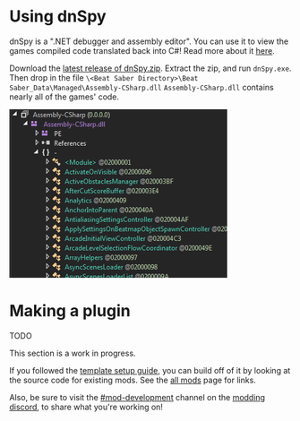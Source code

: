 <!-- TITLE: Example Mod -->
<!-- SUBTITLE: Learn how to make a basic mod for Beat Saber! -->
# Using dnSpy
dnSpy is a ".NET debugger and assembly editor".
You can use it to view the games compiled code translated back into C#!
Read more about it [here](https://github.com/0xd4d/dnSpy).

Download the [latest release of dnSpy.zip](https://github.com/0xd4d/dnSpy/releases/latest).
Extract the zip, and run `dnSpy.exe`.
Then drop in the file `\<Beat Saber Directory>\Beat Saber_Data\Managed\Assembly-CSharp.dll`
`Assembly-CSharp.dll` contains nearly all of the games' code.

![Dnspy Example](/uploads/modding/dnspy-example.png "Dnspy Example")
# Making a plugin

TODO

This section is a work in progress.

If you followed the [template setup guide](/modding/intro), you can build off of it by looking at the source code for existing mods.
See the [all mods](modding/all-mods) page for links.

Also, be sure to visit the [#mod-development](https://discordapp.com/channels/441805394323439646/443146108420620318/) channel on the [modding discord](https://discord.gg/beatsabermods), to share what you're working on!